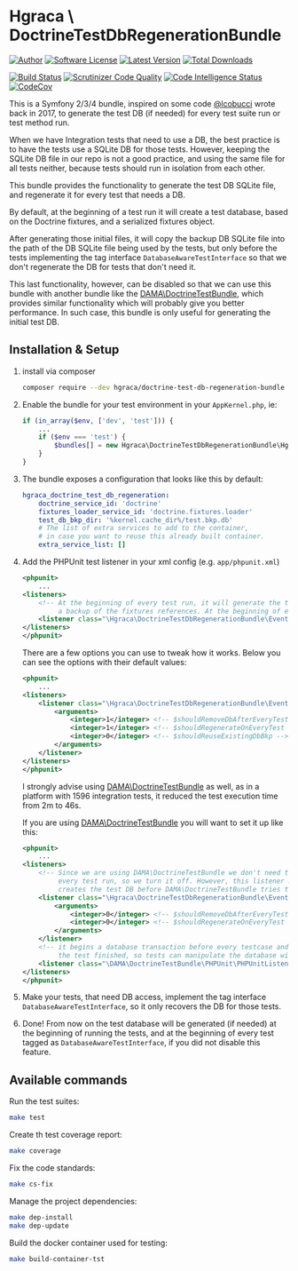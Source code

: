 # Hgraca \ DoctrineTestDbRegenerationBundle
[![Author][Author]](https://www.herbertograca.com)
[![Software License][License]](LICENSE)
[![Latest Version][Version]](https://github.com/hgraca/doctrine-test-db-regeneration-bundle/releases)
[![Total Downloads][Downloads]](https://packagist.org/packages/hgraca/doctrine-test-db-regeneration-bundle)

[![Build Status][Build]](https://scrutinizer-ci.com/g/hgraca/doctrine-test-db-regeneration-bundle/build-status/master)
[![Scrutinizer Code Quality][Score]](https://scrutinizer-ci.com/g/hgraca/doctrine-test-db-regeneration-bundle/?branch=master)
[![Code Intelligence Status][CodeInt]](https://scrutinizer-ci.com/code-intelligence)
[![CodeCov][CodeCov]](https://codecov.io/gh/hgraca/doctrine-test-db-regeneration-bundle)

This is a Symfony 2/3/4 bundle, inspired on some code [@lcobucci] wrote back in 2017, to generate the test DB 
 (if needed) for every test suite run or test method run.

When we have Integration tests that need to use a DB, the best practice is to have the tests use a SQLite DB for
 those tests. However, keeping the SQLite DB file in our repo is not a good practice, and using the same file for all
 tests neither, because tests should run in isolation from each other.
 
This bundle provides the functionality to generate the test DB SQLite file, and regenerate it for every test that needs
 a DB. 

By default, at the beginning of a test run it will create a test database, based on the Doctrine fixtures, and
 a serialized fixtures object. 
 
After generating those initial files, it will copy the backup DB SQLite file into the path of the DB SQLite file being
 used by the tests, but only before the tests implementing the tag interface `DatabaseAwareTestInterface` so that we 
 don't regenerate the DB for tests that don't need it.
 
This last functionality, however, can be disabled so that we can use this bundle with another bundle like the
 [DAMA\DoctrineTestBundle], which provides similar functionality which will probably give you better performance.
 In such case, this bundle is only useful for generating the initial test DB.

## Installation & Setup

1. install via composer

    ```bash
    composer require --dev hgraca/doctrine-test-db-regeneration-bundle
    ```

2. Enable the bundle for your test environment in your `AppKernel.php`, ie:

    ```php
    if (in_array($env, ['dev', 'test'])) {
        ...
        if ($env === 'test') {
            $bundles[] = new Hgraca\DoctrineTestDbRegenerationBundle\HgracaDoctrineTestDbRegenerationBundle();
        }
    }
    ```

3. The bundle exposes a configuration that looks like this by default:
    
    ```yaml
    hgraca_doctrine_test_db_regeneration:
        doctrine_service_id: 'doctrine'
        fixtures_loader_service_id: 'doctrine.fixtures.loader'
        test_db_bkp_dir: '%kernel.cache_dir%/test.bkp.db'
        # The list of extra services to add to the container, 
        # in case you want to reuse this already built container.
        extra_service_list: [] 
    ```
4. Add the PHPUnit test listener in your xml config (e.g. `app/phpunit.xml`) 

    ```xml
    <phpunit>
        ...
    <listeners>
        <!-- At the beginning of every test run, it will generate the test DB and create a backup of it and 
             a backup of the fixtures references. At the beginning of every test it will recover the test DB backup. -->
        <listener class="\Hgraca\DoctrineTestDbRegenerationBundle\EventSubscriber\DbRegenerationPHPUnitEventSubscriber" />
    </listeners>
    </phpunit>
    ```
    
    There are a few options you can use to tweak how it works. Below you can see the options with their default values:
    
    ```xml
    <phpunit>
        ...
    <listeners>
        <listener class="\Hgraca\DoctrineTestDbRegenerationBundle\EventSubscriber\DbRegenerationPHPUnitEventSubscriber">
            <arguments>
                <integer>1</integer> <!-- $shouldRemoveDbAfterEveryTest -->
                <integer>1</integer> <!-- $shouldRegenerateOnEveryTest -->
                <integer>0</integer> <!-- $shouldReuseExistingDbBkp -->
            </arguments>
        </listener>
    </listeners>
    </phpunit>
    ```
    
    I strongly advise using [DAMA\DoctrineTestBundle] as well, as in a platform with 1596 integration tests, 
    it reduced the test execution time from 2m to 46s.
    
    If you are using [DAMA\DoctrineTestBundle] you will want to set it up like this: 
    
    ```xml
    <phpunit>
        ...
    <listeners>
        <!-- Since we are using DAMA\DoctrineTestBundle we don't need to recover the test DB at 
             every test run, so we turn it off. However, this listener must go first, so it 
             creates the test DB before DAMA\DoctrineTestBundle tries to use it. -->
        <listener class="\Hgraca\DoctrineTestDbRegenerationBundle\EventSubscriber\DbRegenerationPHPUnitEventSubscriber">
            <arguments>
                <integer>0</integer> <!-- $shouldRemoveDbAfterEveryTest -->
                <integer>0</integer> <!-- $shouldRegenerateOnEveryTest -->
            </arguments>
        </listener>
        <!-- it begins a database transaction before every testcase and rolls it back after
             the test finished, so tests can manipulate the database without affecting other tests -->
        <listener class="\DAMA\DoctrineTestBundle\PHPUnit\PHPUnitListener" />
    </listeners>
    </phpunit>
    ```
5. Make your tests, that need DB access, implement the tag interface `DatabaseAwareTestInterface`, so it only
 recovers the DB for those tests.
6. Done! From now on the test database will be generated (if needed) at the beginning of running the tests,
 and at the beginning of every test tagged as `DatabaseAwareTestInterface`, if you did not disable this feature.

## Available commands

Run the test suites:
```bash
make test
```
Create th test coverage report:
```bash
make coverage
```
Fix the code standards:
```bash
make cs-fix
```
Manage the project dependencies:
```bash
make dep-install
make dep-update
```
Build the docker container used for testing:
```bash
make build-container-tst
```

[Author]: http://img.shields.io/badge/author-@hgraca-blue.svg?style=flat-square
[License]: https://img.shields.io/badge/license-MIT-blue.svg?style=flat-square
[Version]: https://img.shields.io/github/release/hgraca/doctrine-test-db-regeneration-bundle.svg?style=flat-square
[Downloads]: https://img.shields.io/packagist/dt/hgraca/doctrine-test-db-regeneration-bundle.svg?style=flat-square

[Build]: https://scrutinizer-ci.com/g/hgraca/doctrine-test-db-regeneration-bundle/badges/build.png?b=master
[Score]: https://scrutinizer-ci.com/g/hgraca/doctrine-test-db-regeneration-bundle/badges/quality-score.png?b=master
[CodeInt]: https://scrutinizer-ci.com/g/hgraca/doctrine-test-db-regeneration-bundle/badges/code-intelligence.svg?b=master
[CodeCov]: https://codecov.io/gh/hgraca/doctrine-test-db-regeneration-bundle/branch/master/graph/badge.svg

[DAMA\DoctrineTestBundle]: https://github.com/dmaicher/doctrine-test-bundle

[@lcobucci]: https://github.com/lcobucci
